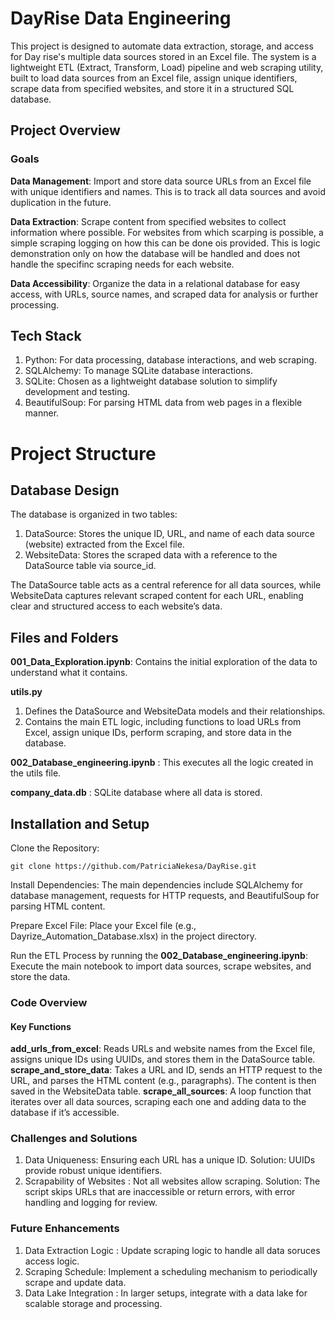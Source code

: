 # DayRise Data Engineering
This project is designed to automate data extraction, storage, and access for Day rise's  multiple data sources stored in an Excel file. The system is a lightweight ETL (Extract, Transform, Load) pipeline and web scraping utility, built to load data sources from an Excel file, assign unique identifiers, scrape data from specified websites, and store it in a structured SQL database.

## Project Overview
### Goals
**Data Management**: Import and store data source URLs from an Excel file with unique identifiers and names. This is to track all data sources and avoid duplication in the future.

**Data Extraction**: Scrape content from specified websites to collect information where possible. For websites from which scarping is possible, a simple scraping logging on how this can be done ois provided. This is logic demonstration only on how the database will be handled and does not handle the specifinc scraping needs for each website.

**Data Accessibility**: Organize the data in a relational database for easy access, with URLs, source names, and scraped data for analysis or further processing.

## Tech Stack
1. Python: For data processing, database interactions, and web scraping.
2. SQLAlchemy: To manage SQLite database interactions.
3. SQLite: Chosen as a lightweight database solution to simplify development and testing.
4. BeautifulSoup: For parsing HTML data from web pages in a flexible manner.

# Project Structure
## Database Design
The database is organized in two tables:
1. DataSource: Stores the unique ID, URL, and name of each data source (website) extracted from the Excel file.
2. WebsiteData: Stores the scraped data with a reference to the DataSource table via source_id.

The DataSource table acts as a central reference for all data sources, while WebsiteData captures relevant scraped content for each URL, enabling clear and structured access to each website’s data.

## Files and Folders
**001_Data_Exploration.ipynb**: Contains the initial exploration of the data to understand what it contains.

**utils.py**
1. Defines the DataSource and WebsiteData models and their relationships.
2. Contains the main ETL logic, including functions to load URLs from Excel, assign unique IDs, perform scraping, and store data in the database.

**002_Database_engineering.ipynb** : This executes all the logic created in the utils file.

**company_data.db** : SQLite database where all data is stored.

## Installation and Setup
Clone the Repository:

```
git clone https://github.com/PatriciaNekesa/DayRise.git
```
Install Dependencies:
The main dependencies include SQLAlchemy for database management, requests for HTTP requests, and BeautifulSoup for parsing HTML content.

Prepare Excel File: Place your Excel file (e.g., Dayrize_Automation_Database.xlsx) in the project directory.

Run the ETL Process by running the **002_Database_engineering.ipynb**: Execute the main notebook to import data sources, scrape websites, and store the data.

### Code Overview
#### Key Functions
**add_urls_from_excel**: Reads URLs and website names from the Excel file, assigns unique IDs using UUIDs, and stores them in the DataSource table.
**scrape_and_store_data**: Takes a URL and ID, sends an HTTP request to the URL, and parses the HTML content (e.g., paragraphs). The content is then saved in the WebsiteData table.
**scrape_all_sources**: A loop function that iterates over all data sources, scraping each one and adding data to the database if it’s accessible.

### Challenges and Solutions
1. Data Uniqueness: Ensuring each URL has a unique ID. Solution: UUIDs provide robust unique identifiers.
2. Scrapability of Websites : Not all websites allow scraping. Solution: The script skips URLs that are inaccessible or return errors, with error handling and logging for review.

### Future Enhancements
1. Data Extraction Logic : Update scraping logic to handle all data soruces access logic. 
2. Scraping Schedule: Implement a scheduling mechanism to periodically scrape and update data.
3. Data Lake Integration : In larger setups, integrate with a data lake for scalable storage and processing.